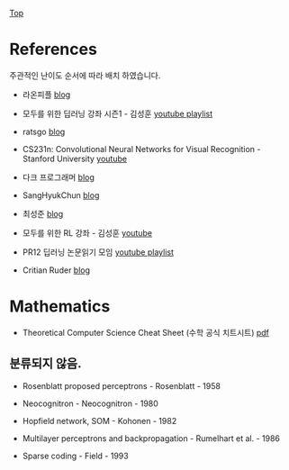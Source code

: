 [Top](index.md)

# References

주관적인 난이도 순서에 따라 배치 하였습니다.

* 라온피플 [blog](https://laonple.blog.me)

* 모두를 위한 딥러닝 강좌 시즌1 - 김성훈 [youtube playlist](https://www.youtube.com/playlist?list=PLlMkM4tgfjnLSOjrEJN31gZATbcj_MpUm)

* ratsgo [blog](https://ratsgo.github.io/)

* CS231n: Convolutional Neural Networks for Visual Recognition - Stanford University [youtube](https://www.youtube.com/playlist?list=PL3FW7Lu3i5JvHM8ljYj-zLfQRF3EO8sYv)

* 다크 프로그래머 [blog](http://darkpgmr.tistory.com/)

* SangHyukChun [blog](http://sanghyukchun.github.io/archives/)

* 최성준 [blog](http://www.edwith.org/search/show?searchText=%EC%B5%9C%EC%84%B1%EC%A4%80&MAX=20)

* 모두를 위한 RL 강좌 - 김성훈 [youtube](https://www.youtube.com/playlist?list=PLlMkM4tgfjnKsCWav-Z2F-MMFRx-2gMGG)

* PR12 딥러닝 논문읽기 모임 [youtube playlist](https://www.youtube.com/playlist?list=PLlMkM4tgfjnJhhd4wn5aj8fVTYJwIpWkS)

* Critian Ruder [blog](http://ruder.io/index.html#open)



# Mathematics

* Theoretical Computer Science Cheat Sheet (수학 공식 치트시트) [pdf](http://www.tug.org/texshowcase/cheat.pdf)



## 분류되지 않음.

* Rosenblatt proposed perceptrons - Rosenblatt - 1958

* Neocognitron - Neocognitron - 1980

* Hopfield network, SOM - Kohonen - 1982

* Multilayer perceptrons and backpropagation - Rumelhart et al. - 1986

* Sparse coding - Field - 1993
